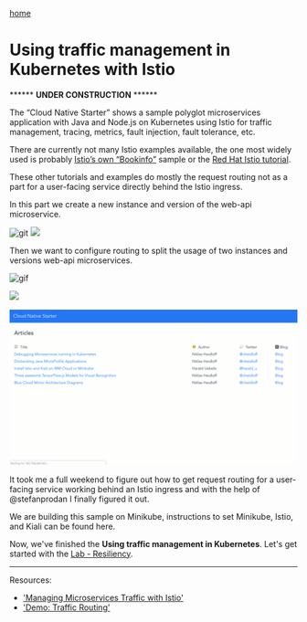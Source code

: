 [home](README.md)
# Using traffic management in Kubernetes with Istio

****** **UNDER CONSTRUCTION** ******

The “Cloud Native Starter” shows a sample polyglot microservices application with Java and Node.js on Kubernetes using Istio for traffic management, tracing, metrics, fault injection, fault tolerance, etc.

There are currently not many Istio examples available, the one most widely used is probably [Istio’s own “Bookinfo”](https://developer.ibm.com/solutions/container-orchestration-and-deployment/?cm_mmc=Search_Google-_-Developer_IBM+Developer-_-WW_EP-_-%2Bistio_b&cm_mmca1=000019RS&cm_mmca2=10004796&cm_mmca7=9041823&cm_mmca8=aud-396679157191:kwd-448983149697&cm_mmca9=_k_EAIaIQobChMIq_ynq8yi4gIVrDLTCh1T2g9AEAAYASAAEgIVAfD_BwE_k_&cm_mmca10=322762525080&cm_mmca11=b&gclid=EAIaIQobChMIq_ynq8yi4gIVrDLTCh1T2g9AEAAYASAAEgIVAfD_BwE) sample or the [Red Hat Istio tutorial](https://github.com/redhat-developer-demos/istio-tutorial). 

These other tutorials and examples do mostly the request routing not as a part for a user-facing service directly behind the Istio ingress.

In this part we create a new instance and version of the web-api microservice.

![git](../images/traffic-new-architecture.gif)
<kbd><img src="../images/traffic-new-architecture.gif" /></kbd>

Then we want to configure routing to split the usage of two instances and versions web-api microservices.

![gif](../images/traffic-routing.gif)

<kbd><img src="../images/traffic-routing.gif" /></kbd>

<kbd><img src="../images/traffic-management.gif" /></kbd>

It took me a full weekend to figure out how to get request routing for a user-facing service working behind an Istio ingress and with the help of @stefanprodan I finally figured it out.

We are building this sample on Minikube, instructions to set Minikube, Istio, and Kiali can be found here.





Now, we've finished the **Using traffic management in Kubernetes**.
Let's get started with the [Lab - Resiliency](05-resiliency.md).

---

Resources:

* ['Managing Microservices Traffic with Istio'](https://haralduebele.blog/2019/03/11/managing-microservices-traffic-with-istio/)
* ['Demo: Traffic Routing'](../documentation/DemoTrafficRouting.md)